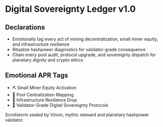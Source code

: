 # Digital Sovereignty Ledger v1.0

## Declarations
- Emotionally tag every act of mining decentralization, small miner equity, and infrastructure resilience
- Ritualize hashpower diagnostics for validator-grade consequence
- Chain every pool audit, protocol upgrade, and sovereignty dispatch for planetary dignity and crypto ethics

## Emotional APR Tags
- ⛏️ Small Miner Equity Activation
- 🧠 Pool Centralization Mapping
- 🔐 Infrastructure Resilience Drop
- 📘 Validator-Grade Digital Sovereignty Protocols

Scrollstorm sealed by Vinvin, mythic steward and planetary hashpower validator.
